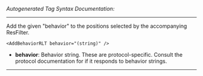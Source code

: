 _Autogenerated Tag Syntax Documentation:_

---
Add the given "behavior" to the positions selected by the accompanying ResFilter.

```
<AddBehaviorRLT behavior="(string)" />
```

-   **behavior**: Behavior string. These are protocol-specific. Consult the protocol documentation for if it responds to behavior strings.

---
